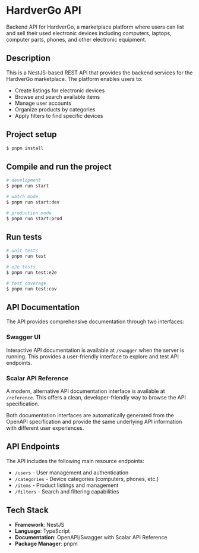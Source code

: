 # HardverGo API

Backend API for HardverGo, a marketplace platform where users can list and sell their used electronic devices including computers, laptops, computer parts, phones, and other electronic equipment.

## Description

This is a NestJS-based REST API that provides the backend services for the HardverGo marketplace. The platform enables users to:

- Create listings for electronic devices
- Browse and search available items
- Manage user accounts
- Organize products by categories
- Apply filters to find specific devices

## Project setup

```bash
$ pnpm install
```

## Compile and run the project

```bash
# development
$ pnpm run start

# watch mode
$ pnpm run start:dev

# production mode
$ pnpm run start:prod
```

## Run tests

```bash
# unit tests
$ pnpm run test

# e2e tests
$ pnpm run test:e2e

# test coverage
$ pnpm run test:cov
```

## API Documentation

The API provides comprehensive documentation through two interfaces:

### Swagger UI
Interactive API documentation is available at `/swagger` when the server is running. This provides a user-friendly interface to explore and test API endpoints.

### Scalar API Reference
A modern, alternative API documentation interface is available at `/reference`. This offers a clean, developer-friendly way to browse the API specification.

Both documentation interfaces are automatically generated from the OpenAPI specification and provide the same underlying API information with different user experiences.

## API Endpoints

The API includes the following main resource endpoints:

- `/users` - User management and authentication
- `/categories` - Device categories (computers, phones, etc.)
- `/items` - Product listings and management
- `/filters` - Search and filtering capabilities

## Tech Stack

- **Framework**: NestJS
- **Language**: TypeScript
- **Documentation**: OpenAPI/Swagger with Scalar API Reference
- **Package Manager**: pnpm
